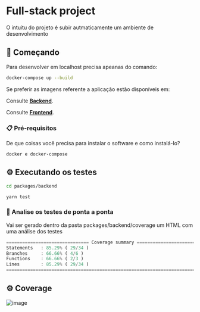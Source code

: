 # Full-stack project

O intuitu do projeto é subir autmaticamente um ambiente de desenvolvimento
## 🚀 Começando

Para desenvolver em localhost precisa apeanas do comando:

```bash
docker-compose up --build
```
Se preferir as imagens referente a aplicação estão disponíveis em:

Consulte **[Backend](https://hub.docker.com/r/joaochaves130329/backend)**.

Consulte **[Frontend](https://hub.docker.com/r/joaochaves130329/web)**.

### 📋 Pré-requisitos

De que coisas você precisa para instalar o software e como instalá-lo?

```
docker e docker-compose
```

## ⚙️ Executando os testes

```bash
cd packages/backend
```

```bash
yarn test
```

### 🔩 Analise os testes de ponta a ponta

Vai ser gerado dentro da pasta packages/backend/coverage um HTML com uma análise dos testes

```js
=============================== Coverage summary ===============================
Statements   : 85.29% ( 29/34 )
Branches     : 66.66% ( 4/6 )
Functions    : 66.66% ( 2/3 )
Lines        : 85.29% ( 29/34 )
================================================================================
```
## ⚙️ Coverage
![image](https://github.com/joaoguzela/client-monorepo/assets/72944999/92b5286e-c6c7-488f-974f-84121df982ad)

